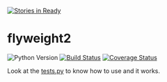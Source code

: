 [![Stories in Ready](https://badge.waffle.io/jefffffrey/flyweight2.png?label=ready&title=Ready)](https://waffle.io/jefffffrey/flyweight2?utm_source=badge)
# flyweight2
![Python Version](https://img.shields.io/badge/python-2.7-blue.svg)
[![Build Status](https://travis-ci.org/jefffffrey/flyweight2.svg?branch=master)](https://travis-ci.org/jefffffrey/flyweight2) [![Coverage Status](https://coveralls.io/repos/github/jefffffrey/flyweight2/badge.svg?branch=master)](https://coveralls.io/github/jefffffrey/flyweight2?branch=master)

Look at the [tests.py](./tests.py) to know how to use and it works.
